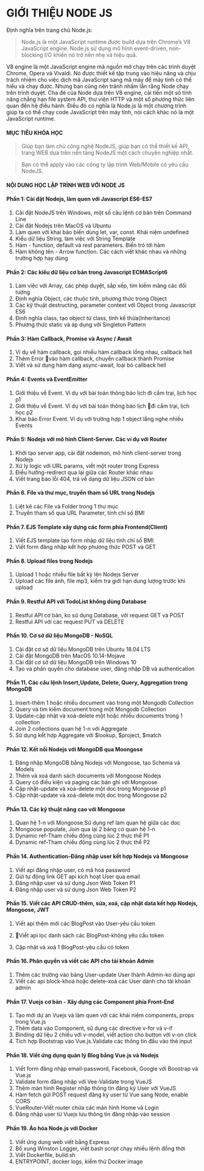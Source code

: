 # GIỚI THIỆU NODE JS

Định nghĩa trên trang chủ Node.js:

> Node.js là một JavaScript runtime được build dựa trên Chrome’s V8 JavaScript engine. Node.js sử dụng mô hình event-driven, non-blocking I/O khiến nó trở nên nhẹ và hiệu quả.

V8 engine là một JavaScript engine mã nguồn mở chạy trên các trình duyệt Chrome, Opera và Vivaldi. Nó được thiết kế tập trung vào hiệu năng và chịu trách nhiệm cho việc dịch mã JavaScript sang mã máy để máy tính có thể hiểu và chạy được. Nhưng bạn cũng nên tránh nhầm lẫn rằng Node chạy trên trình duyệt. Cha đẻ của Node dựa trên V8 engine, cải tiến một số tính năng chẳng hạn file system API, thư viện HTTP và một số phương thức liên quan đến hệ điều hành. Điều đó có nghĩa là Node.js là một chương trình giúp ta có thể chạy code JavaScript trên máy tính, nói cách khác nó là một JavaScript runtime.

#### MỤC TIÊU KHÓA HỌC

> Giúp bạn làm chủ công nghệ NodeJS, giúp bạn có thể thiết kế API, trang WEB dựa trên nền tảng NodeJS một cách chuyên nghiệp nhất.

> Bạn có thể apply vào các công ty lập trình Web/Mobile có yêu cầu NodeJS.

#### NỘI DUNG HỌC LẬP TRÌNH WEB VỚI NODE JS

#### Phần 1: Cài đặt Nodejs, làm quen với Javascript ES6-ES7

1. Cài đặt NodeJS trên Windows, một số câu lệnh cơ bản trên Command Line
2. Cài đặt Nodejs trên MacOS và Ubuntu
3. Làm quen với khai báo biến dùng let, var, const. Khái niệm undefined
4. Kiểu dữ liệu String, làm việc với String Template
5. Hàm - function, default và rest parameters. Biến trỏ tới hàm
6. Hàm không tên - Arrow function. Các cách viết khác nhau và những trường hợp hay dùng

#### Phần 2: Các kiểu dữ liệu cơ bản trong Javascript ECMAScript6

1. Làm việc với Array, các phép duyệt, sắp xếp, tìm kiếm mảng các đối tượng
2. Định nghĩa Object, các thuộc tính, phương thức trong Object
3. Các kỹ thuật destructing, parameter context với Object trong Javascript ES6
4. Định nghĩa class, tạo object từ class, tính kế thừa(Inheritance)
5. Phương thức static và áp dụng với Singleton Pattern

#### Phần 3: Hàm Callback, Promise và Async / Await

1. Ví dụ về hàm callback, gọi nhiều hàm callback lồng nhau, callback hell
2. Thêm Error vào hàm callback, chuyển callback thành Promise
3. Viết và sử dụng hàm dạng async-await, loại bỏ callback hell

#### Phần 4: Events và EventEmitter

1. Giới thiệu về Event. Ví dụ với bài toán thông báo lịch đi cắm trại, lịch học p1
2. Giới thiệu về Event. Ví dụ với bài toán thông báo lịch đi cắm trại, lịch học p2
3. Khai báo Error Event. Ví dụ với trường hợp 1 object lắng nghe nhiều Events

#### Phần 5: Nodejs với mô hình Client-Server. Các ví dụ với Router

1. Khởi tạo server app, cài đặt nodemon, mô hình client-server trong Nodejs
2. Xử lý logic với URL params, viết một router trong Express
3. Điều hướng-redirect qua lại giữa các Router khác nhau
4. Viết trang báo lỗi 404, trả về dạng dữ liệu JSON cơ bản

#### Phần 6. File và thư mục, truyền tham số URL trong Nodejs

1. Liệt kê các File và Folder trong 1 thư mục
2. Truyền tham số qua URL Parameter, tính chỉ số BMI

#### Phần 7. EJS Template xây dựng các form phía Frontend(Client)

1. Viết EJS template tạo form nhập dữ liệu tính chỉ số BMI
2. Viết form đăng nhập kết hợp phương thức POST và GET

#### Phần 8. Upload files trong Nodejs

1. Upload 1 hoặc nhiều file bất kỳ lên Nodejs Server
2. Upload các file ảnh, file mp3, kiểm tra giới hạn dung lượng trước khi upload

#### Phần 9. Restful API với TodoList không dùng Database

1. Restful API cơ bản, ko sử dụng Database, với request GET và POST
2. Restful API với các request PUT và DELETE

#### Phần 10. Cơ sở dữ liệu MongoDB - NoSQL

1. Cài đặt cơ sở dữ liệu MongoDB trên Ubuntu 18.04 LTS
2. Cài đặt MongoDB trên MacOS 10.14-Mojave
3. Cài đặt cơ sở dữ liệu MongoDB trên Windows 10
4. Tạo và phân quyền cho database user, đăng nhập DB và authentication

#### Phần 11. Các câu lệnh Insert,Update, Delete, Query, Aggregation trong MongoDB

1. Insert-thêm 1 hoặc nhiều document vào trong một Mongodb Collection
2. Query và tìm kiếm document trong một Mongodb Collection
3. Update-cập nhật và xoá-delete một hoặc nhiều documents trong 1 collection
4. Join 2 collections quan hệ 1-n với Aggregate
5. Sử dụng kết hợp Aggregate với $lookup, $project, \$match

#### Phần 12. Kết nối Nodejs với MongoDB qua Moongose

1. Đăng nhập MongoDB bằng Nodejs với Mongoose, tạo Schema và Models
2. Thêm và xoá danh sách documents với Mongoose Nodejs
3. Query có điều kiện và paging các bản ghi với Mongoose
4. Cập nhật-update và xoá-delete một doc trong Mongoose p1
5. Cập nhật-update và xoá-delete một doc trong Mongoose p2

#### Phần 13. Các kỹ thuật nâng cao với Mongoose

1. Quan hệ 1-n với Mongoose.Sử dụng ref làm quan hệ giữa các doc
2. Mongoose populate, Join qua lại 2 bảng có quan hệ 1-n
3. Dynamic ref-Tham chiếu động cùng lúc 2 thực thể P1
4. Dynamic ref-Tham chiếu động cùng lúc 2 thực thể P2

#### Phần 14. Authentication-Đăng nhập user kết hợp Nodejs và Mongoose

1. Viết api đăng nhập user, có mã hoá password
2. Gửi tự động link GET api kích hoạt User qua email
3. Đăng nhập user và sử dụng Json Web Token P1
4. Đăng nhập user và sử dụng Json Web Token P2

#### Phần 15. Viết các API CRUD-thêm, sửa, xoá, cập nhật data kết hợp Nodejs, Mongoose, JWT

1. Viết api thêm mới các BlogPost vào User-yêu cầu token

2. Viết api lọc danh sách các BlogPost-không yêu cầu token
3. Cập nhật và xoá 1 BlogPost-yêu cầu có token

#### Phần 16. Phân quyền và viết các API cho tài khoản Admin

1. Thêm các trường vào bảng User-update User thành Admin-ko dùng api
2. Viết các api block-khoá hoặc delete-xoá các User dành cho tài khoản admin

#### Phần 17. Vuejs cơ bản - Xây dựng các Component phía Front-End

1. Tạo mới dự án Vuejs và làm quen với các khái niệm components, props trong Vue.js
2. Thêm data vào Component, sử dụng các directive v-for và v-if
3. Binding dữ liệu 2 chiều với v-model, viết action cho button với v-on click
4. Tích hợp Bootstrap vào Vue.js.Validate các thông tin đầu vào thẻ input

#### Phần 18. Viết ứng dụng quản lý Blog bằng Vue.js và Nodejs

1. Viết form đăng nhập email-password, Facebook, Google với Boostrap và Vue.js
2. Validate form đăng nhập với Vee-Validate trong VueJS
3. Thêm màn hình Register nhập thông tin đăng ký User với VueJS
4. Hàm fetch gửi POST request đăng ký user từ Vue sang Node, enable CORS
5. VueRouter-Viết router chứa các màn hình Home và Login
6. Đăng nhập user từ Vuejs lưu thông tin đăng nhập vào session

#### Phần 19. Ảo hóa Node.js với Docker

1. Viết ứng dụng web viết bằng Express
2. Bổ xung Winston Logger, viết bash script chạy nhiều lệnh đồng thời
3. Viết Dockerfile, build.sh
4. ENTRYPOINT, docker logs, kiểm thử Docker image
